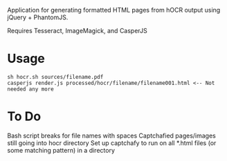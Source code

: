Application for generating formatted HTML pages from hOCR output using jQuery + PhantomJS.


Requires Tesseract, ImageMagick, and CasperJS


Usage
=======
	sh hocr.sh sources/filename.pdf 
	casperjs render.js processed/hocr/filename/filename001.html <-- Not needed any more

To Do
=======
Bash script breaks for file names with spaces
Captchafied pages/images still going into hocr directory
Set up captchafy to run on all *.html files (or some matching pattern) in a directory